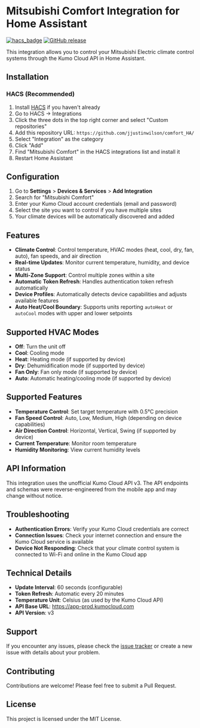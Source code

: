 # Mitsubishi Comfort Integration for Home Assistant

[![hacs_badge](https://img.shields.io/badge/HACS-Custom-orange.svg)](https://github.com/custom-components/hacs)
[![GitHub release](https://img.shields.io/github/release/jjustinwilson/kumo_cloud.svg)](https://github.com/jjustinwilson/kumo_cloud/releases)

This integration allows you to control your Mitsubishi Electric climate control systems through the Kumo Cloud API in Home Assistant.

## Installation

### HACS (Recommended)

1. Install [HACS](https://hacs.xyz/) if you haven't already
2. Go to HACS → Integrations
3. Click the three dots in the top right corner and select "Custom repositories"
4. Add this repository URL: `https://github.com/jjustinwilson/comfort_HA/`
5. Select "Integration" as the category
6. Click "Add"
7. Find "Mitsubishi Comfort" in the HACS integrations list and install it
8. Restart Home Assistant

## Configuration

1. Go to **Settings** > **Devices & Services** > **Add Integration**
2. Search for "Mitsubishi Comfort"
3. Enter your Kumo Cloud account credentials (email and password)
4. Select the site you want to control if you have multiple sites
5. Your climate devices will be automatically discovered and added

## Features

- **Climate Control**: Control temperature, HVAC modes (heat, cool, dry, fan, auto), fan speeds, and air direction
- **Real-time Updates**: Monitor current temperature, humidity, and device status
- **Multi-Zone Support**: Control multiple zones within a site
- **Automatic Token Refresh**: Handles authentication token refresh automatically
- **Device Profiles**: Automatically detects device capabilities and adjusts available features
- **Auto Heat/Cool Boundary**: Supports units reporting `autoHeat` or `autoCool` modes with upper and lower setpoints

## Supported HVAC Modes

- **Off**: Turn the unit off
- **Cool**: Cooling mode
- **Heat**: Heating mode (if supported by device)
- **Dry**: Dehumidification mode (if supported by device)
- **Fan Only**: Fan only mode (if supported by device)
- **Auto**: Automatic heating/cooling mode (if supported by device)

## Supported Features

- **Temperature Control**: Set target temperature with 0.5°C precision
- **Fan Speed Control**: Auto, Low, Medium, High (depending on device capabilities)
- **Air Direction Control**: Horizontal, Vertical, Swing (if supported by device)
- **Current Temperature**: Monitor room temperature
- **Humidity Monitoring**: View current humidity levels

## API Information

This integration uses the unofficial Kumo Cloud API v3. The API endpoints and schemas were reverse-engineered from the mobile app and may change without notice.

## Troubleshooting

- **Authentication Errors**: Verify your Kumo Cloud credentials are correct
- **Connection Issues**: Check your internet connection and ensure the Kumo Cloud service is available
- **Device Not Responding**: Check that your climate control system is connected to Wi-Fi and online in the Kumo Cloud app

## Technical Details

- **Update Interval**: 60 seconds (configurable)
- **Token Refresh**: Automatic every 20 minutes
- **Temperature Unit**: Celsius (as used by the Kumo Cloud API)
- **API Base URL**: https://app-prod.kumocloud.com
- **API Version**: v3

## Support

If you encounter any issues, please check the [issue tracker](https://github.com/jjustinwilson/comfort_HA/issues) or create a new issue with details about your problem.

## Contributing

Contributions are welcome! Please feel free to submit a Pull Request.

## License

This project is licensed under the MIT License. 